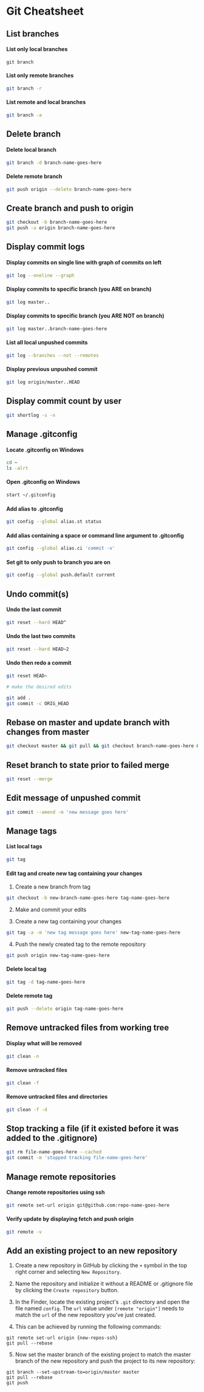 # Git Cheatsheet

## List branches

#### List only local branches

```
git branch
```

#### List only remote branches

```bash
git branch -r
```

#### List remote and local branches

```bash
git branch -a
```

## Delete branch

#### Delete local branch

```bash
git branch -d branch-name-goes-here
```

#### Delete remote branch

```bash
git push origin --delete branch-name-goes-here
```

## Create branch and push to origin

```bash
git checkout -b branch-name-goes-here
git push -u origin branch-name-goes-here
```

## Display commit logs

#### Display commits on single line with graph of commits on left

```bash
git log --oneline --graph
```

#### Display commits to specific branch (you ARE on branch)

```bash
git log master..
```

#### Display commits to specific branch (you ARE NOT on branch)

```bash
git log master..branch-name-goes-here
```

#### List all local unpushed commits

```bash
git log --branches --not --remotes
```

#### Display previous unpushed commit

```bash
git log origin/master..HEAD
```

## Display commit count by user

```bash
git shortlog -s -n
```

## Manage .gitconfig

#### Locate .gitconfig on Windows

```bash
cd ~
ls -alrt
```

#### Open .gitconfig on Windows

```bash
start ~/.gitconfig
```

#### Add alias to .gitconfig

```bash
git config --global alias.st status
```

#### Add alias containing a space or command line argument to .gitconfig 

```bash
git config --global alias.ci 'commit -v'
```

#### Set git to only push to branch you are on

```bash
git config --global push.default current
```

## Undo commit(s)

#### Undo the last commit

```bash
git reset --hard HEAD^
```

#### Undo the last two commits

```bash
git reset --hard HEAD~2
```

#### Undo then redo a commit

```bash
git reset HEAD~

# make the desired edits

git add .
git commit -c ORIG_HEAD
```

## Rebase on master and update branch with changes from master

```bash
git checkout master && git pull && git checkout branch-name-goes-here && git rebase master
```

## Reset branch to state prior to failed merge

```bash
git reset --merge
```

## Edit message of unpushed commit

```bash
git commit --amend -m 'new message goes here'
```

## Manage tags

#### List local tags

```bash
git tag
```

#### Edit tag and create new tag containing your changes

1. Create a new branch from tag

```bash
git checkout -b new-branch-name-goes-here tag-name-goes-here
```

2. Make and commit your edits

3. Create a new tag containing your changes

```bash
git tag -a -m 'new tag message goes here' new-tag-name-goes-here
```

4. Push the newly created tag to the remote repository

```bash
git push origin new-tag-name-goes-here
```

#### Delete local tag

```bash
git tag -d tag-name-goes-here
```

#### Delete remote tag

```bash
git push --delete origin tag-name-goes-here
```

## Remove untracked files from working tree

#### Display what will be removed

```bash
git clean -n
```

#### Remove untracked files

```bash
git clean -f
```

#### Remove untracked files and directories

```bash
git clean -f -d
```

## Stop tracking a file (if it existed before it was added to the .gitignore)

```bash
git rm file-name-goes-here --cached
git commit -m 'stopped tracking file-name-goes-here'
```

## Manage remote repositories

#### Change remote repositories using ssh

```bash
git remote set-url origin git@github.com:repo-name-goes-here
```

#### Verify update by displaying fetch and push origin

```bash
git remote -v
```

## Add an existing project to an new repository

1. Create a new repository in GitHub by clicking the `+` symbol in the top right corner and selecting `New Repository`.

2. Name the repository and initialize it without a README or .gitignore file by clicking the `Create repository` button.

3. In the Finder, locate the existing project's `.git` directory and open the file named `config`. The `url` value under `[remote "origin"]` needs to match the `url` of the new repository you've just created.

4. This can be achieved by running the following commands:

```
git remote set-url origin {new-repos-ssh}
git pull --rebase
```

5. Now set the master branch of the existing project to match the master branch of the new repository and push the project to its new repository:

```
git branch --set-upstream-to=origin/master master
git pull --rebase
git push
```
